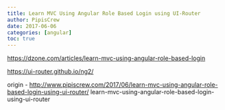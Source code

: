 ```yaml
---
title: Learn MVC Using Angular Role Based Login using UI-Router
author: PipisCrew
date: 2017-06-06
categories: [angular]
toc: true
---
```


https://dzone.com/articles/learn-mvc-using-angular-role-based-login

https://ui-router.github.io/ng2/

origin - http://www.pipiscrew.com/2017/06/learn-mvc-using-angular-role-based-login-using-ui-router/ learn-mvc-using-angular-role-based-login-using-ui-router